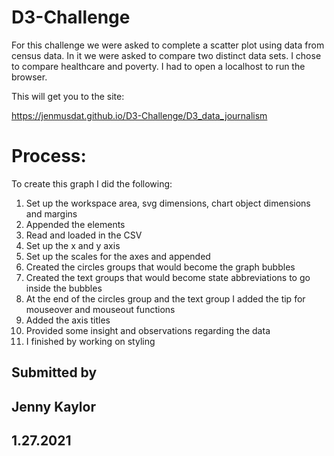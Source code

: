 # D3-Challenge

For this challenge we were asked to complete a scatter plot using data from census data. In it we were asked to compare two distinct data sets. I chose to compare healthcare and poverty.
I had to open a localhost to run the browser.

This will get you to the site:

https://jenmusdat.github.io/D3-Challenge/D3_data_journalism

# Process:

To create this graph I did the following:

1. Set up the workspace area, svg dimensions, chart object dimensions and margins
1. Appended the elements
1. Read and loaded in the CSV
1. Set up the x and y axis
1. Set up the scales for the axes and appended
1. Created the circles groups that would become the graph bubbles
1. Created the text groups that would become state abbreviations to go inside the bubbles
1. At the end of the circles group and the text group I added the tip for mouseover and mouseout functions
1. Added the axis titles
1. Provided some insight and observations regarding the data
1. I finished by working on styling

## Submitted by

## Jenny Kaylor
## 1.27.2021
